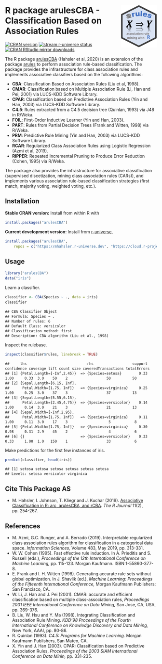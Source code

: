 
# <img src="man/figures/logo.svg" align="right" height="139" /> R package arulesCBA - Classification Based on Association Rules

[![CRAN
version](http://www.r-pkg.org/badges/version/arulesCBA)](https://CRAN.R-project.org/package=arulesCBA)
[![stream r-universe
status](https://mhahsler.r-universe.dev/badges/arulesCBA)](https://mhahsler.r-universe.dev/arulesCBA)
[![CRAN RStudio mirror
downloads](http://cranlogs.r-pkg.org/badges/arulesCBA)](https://CRAN.R-project.org/package=arulesCBA)

The R package [arulesCBA](https://cran.r-project.org/package=arulesCBA)
(Hahsler et al, 2020) is an extension of the package
[arules](https://cran.r-project.org/package=arules) to perform
association rule-based classification. The package provides the
infrastructure for class association rules and implements associative
classifiers based on the following algorithms:

- **CBA**: Classification Based on Association Rules (Liu et al, 1998).
- **CMAR**: Classification based on Multiple Association Rule (Li, Han
  and Pei, 2001) via LUCS-KDD Software Library.
- **CPAR**: Classification based on Predictive Association Rules (Yin
  and Han, 2003) via LUCS-KDD Software Library.
- **C4.5**: Rules extracted from a C4.5 decision tree (Quinlan, 1993)
  via J48 in R/Weka.
- **FOIL**: First-Order Inductive Learner (Yin and Han, 2003).
- **PART**: Rules from Partial Decision Trees (Frank and Witten, 1998)
  via R/Weka.
- **PRM**: Predictive Rule Mining (Yin and Han, 2003) via LUCS-KDD
  Software Library.
- **RCAR**: Regularized Class Association Rules using Logistic
  Regression (Azmi et al, 2019).
- **RIPPER**: Repeated Incremental Pruning to Produce Error Reduction
  (Cohen, 1995) via R/Weka.

The package also provides the infrastructure for associative
classification (supervised discetization, mining class association rules
(CARs)), and implements various association rule-based classification
strategies (first match, majority voting, weighted voting, etc.).

## Installation

**Stable CRAN version:** Install from within R with

``` r
install.packages("arulesCBA")
```

**Current development version:** Install from
[r-universe.](https://mhahsler.r-universe.dev/arulesCBA)

``` r
install.packages("arulesCBA",
    repos = c("https://mhahsler.r-universe.dev". "https://cloud.r-project.org/"))
```

## Usage

``` r
library("arulesCBA")
data("iris")
```

Learn a classifier.

``` r
classifier <- CBA(Species ~ ., data = iris)
classifier
```

    ## CBA Classifier Object
    ## Formula: Species ~ .
    ## Number of rules: 6
    ## Default Class: versicolor
    ## Classification method: first  
    ## Description: CBA algorithm (Liu et al., 1998)

Inspect the rulebase.

``` r
inspect(classifier$rules, linebreak = TRUE)
```

    ##     lhs                            rhs                  support confidence coverage lift count size coveredTransactions totalErrors
    ## [1] {Petal.Length=[-Inf,2.45)}  => {Species=setosa}        0.33       1.00     0.33  3.0    50    2                  50          50
    ## [2] {Sepal.Length=[6.15, Inf],                                                                                                     
    ##      Petal.Width=[1.75, Inf]}   => {Species=virginica}     0.25       1.00     0.25  3.0    37    3                  37          13
    ## [3] {Sepal.Length=[5.55,6.15),                                                                                                     
    ##      Petal.Length=[2.45,4.75)}  => {Species=versicolor}    0.14       1.00     0.14  3.0    21    3                  21          13
    ## [4] {Sepal.Width=[-Inf,2.95),                                                                                                      
    ##      Petal.Width=[1.75, Inf]}   => {Species=virginica}     0.11       1.00     0.11  3.0    17    3                   5           8
    ## [5] {Petal.Width=[1.75, Inf]}   => {Species=virginica}     0.30       0.98     0.31  2.9    45    2                   4           6
    ## [6] {}                          => {Species=versicolor}    0.33       0.33     1.00  1.0   150    1                  33           6

Make predictions for the first few instances of iris.

``` r
predict(classifier, head(iris))
```

    ## [1] setosa setosa setosa setosa setosa setosa
    ## Levels: setosa versicolor virginica

## Cite This Package AS

- M. Hahsler, I. Johnson, T. Kliegr and J. Kuchar (2019). [Associative
  Classification in R: arc, arulesCBA, and
  rCBA](https://journal.r-project.org/archive/2019/RJ-2019-048/). *The R
  Journal* 11(2), pp. 254-267.

## References

- M. Azmi, G.C. Runger, and A. Berrado (2019). Interpretable regularized
  class association rules algorithm for classification in a categorical
  data space. *Information Sciences,* Volume 483, May 2019, pp. 313-331.
- W. W. Cohen (1995). Fast effective rule induction. In A. Prieditis
  and S. Russell (eds.), *Proceedings of the 12th International
  Conference on Machine Learning,* pp. 115-123. Morgan Kaufmann. ISBN
  1-55860-377-8.
- E. Frank and I. H. Witten (1998). Generating accurate rule sets
  without global optimization. In J. Shavlik (ed.), *Machine Learning:
  Proceedings of the Fifteenth International Conference,* Morgan
  Kaufmann Publishers: San Francisco, CA.
- W. Li, J. Han and J. Pei (2001). CMAR: accurate and efficient
  classification based on multiple class-association rules, *Proceedings
  2001 IEEE International Conference on Data Mining,* San Jose, CA, USA,
  pp. 369-376.
- B. Liu, W. Hsu and Y. Ma (1998). Integrating Classification and
  Association Rule Mining. *KDD’98 Proceedings of the Fourth
  International Conference on Knowledge Discovery and Data Mining,* New
  York, AAAI, pp. 80-86.
- R. Quinlan (1993). *C4.5: Programs for Machine Learning.* Morgan
  Kaufmann Publishers, San Mateo, CA.
- X. Yin and J. Han (2003). CPAR: Classification based on Predictive
  Association Rules, *Proceedings of the 2003 SIAM International
  Conference on Data Minin,* pp. 331-235.
